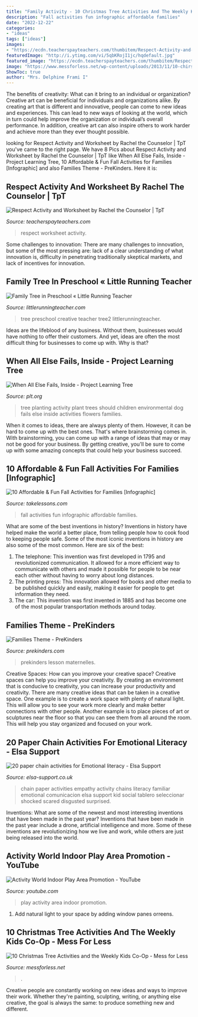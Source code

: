 ```yaml
---
title: "Family Activity - 10 Christmas Tree Activities And The Weekly Kids Co-op"
description: "Fall activities fun infographic affordable families"
date: "2022-12-22"
categories:
- "ideas"
tags: ["ideas"]
images:
- "https://ecdn.teacherspayteachers.com/thumbitem/Respect-Activity-and-Worksheet-2971691-1500875485/original-2971691-4.jpg"
featuredImage: "http://i.ytimg.com/vi/5qbKRojI1jc/hqdefault.jpg"
featured_image: "https://ecdn.teacherspayteachers.com/thumbitem/Respect-Activity-and-Worksheet-2971691-1500875485/original-2971691-4.jpg"
image: "https://www.messforless.net/wp-content/uploads/2013/11/10-chirstmas-tree-activities1.jpg"
ShowToc: true
author: "Mrs. Delphine Frami I"
---
```



The benefits of creativity: What can it bring to an individual or organization?
Creative art can be beneficial for individuals and organizations alike. By creating art that is different and innovative, people can come to new ideas and experiences. This can lead to new ways of looking at the world, which in turn could help improve the organization or individual’s overall performance. In addition, creative art can also inspire others to work harder and achieve more than they ever thought possible.

	

		
looking for Respect Activity and Worksheet by Rachel the Counselor | TpT you've came to the right page. We have 8 Pics about Respect Activity and Worksheet by Rachel the Counselor | TpT like When All Else Fails, Inside - Project Learning Tree, 10 Affordable &amp; Fun Fall Activities for Families [Infographic] and also Families Theme - PreKinders. Here it is:
		
    
## Respect Activity And Worksheet By Rachel The Counselor | TpT

<img loading=lazy src="https://ecdn.teacherspayteachers.com/thumbitem/Respect-Activity-and-Worksheet-2971691-1500875485/original-2971691-4.jpg" onerror="this.onerror=null;this.src='https://tse1.mm.bing.net/th?id=OIP.WtVJQ7NG6kkDFeYITtZt8QAAAA&amp;pid=15.1';" alt="Respect Activity and Worksheet by Rachel the Counselor | TpT">

_Source: teacherspayteachers.com_

>respect worksheet activity. 

	

Some challenges to innovation:
There are many challenges to innovation, but some of the most pressing are: lack of a clear understanding of what innovation is, difficulty in penetrating traditionally skeptical markets, and lack of incentives for innovation.

    
## Family Tree In Preschool « Little Running Teacher

<img loading=lazy src="http://files.littlerunningteacher.com/wp-content/uploads/2011/02/Family_Tree2.jpg" onerror="this.onerror=null;this.src='https://tse1.mm.bing.net/th?id=OIP.id28W3SV6DY_vPETGaJqfAHaJ4&amp;pid=15.1';" alt="Family Tree in Preschool « Little Running Teacher">

_Source: littlerunningteacher.com_

>tree preschool creative teacher tree2 littlerunningteacher. 

	

Ideas are the lifeblood of any business. Without them, businesses would have nothing to offer their customers. And yet, ideas are often the most difficult thing for businesses to come up with. Why is that?

    
## When All Else Fails, Inside - Project Learning Tree

<img loading=lazy src="https://www.plt.org/wp-content/uploads/2018/12/family-planting-tree.jpg" onerror="this.onerror=null;this.src='https://tse2.mm.bing.net/th?id=OIP.4YXGxLfpRil8BejROZexOwHaGL&amp;pid=15.1';" alt="When All Else Fails, Inside - Project Learning Tree">

_Source: plt.org_

>tree planting activity plant trees should children environmental dog fails else inside activities flowers families. 

	

When it comes to ideas, there are always plenty of them. However, it can be hard to come up with the best ones. That's where brainstorming comes in. With brainstorming, you can come up with a range of ideas that may or may not be good for your business. By getting creative, you'll be sure to come up with some amazing concepts that could help your business succeed.

    
## 10 Affordable &amp; Fun Fall Activities For Families [Infographic]

<img loading=lazy src="https://takelessons.com/blog/wp-content/uploads/2017/10/10-Affordable-Fun-Fall-Activities-01.jpg" onerror="this.onerror=null;this.src='https://tse4.mm.bing.net/th?id=OIP.jSEtLCrzYBXTv9eGeRf5wAHaQ7&amp;pid=15.1';" alt="10 Affordable &amp; Fun Fall Activities for Families [Infographic]">

_Source: takelessons.com_

>fall activities fun infographic affordable families. 

	

What are some of the best inventions in history?
Inventions in history have helped make the world a better place, from telling people how to cook food to keeping people safe. Some of the most iconic inventions in history are also some of the most common. Here are six of the best: 
1. The telephone: This invention was first developed in 1795 and revolutionized communication. It allowed for a more efficient way to communicate with others and made it possible for people to be near each other without having to worry about long distances. 
2. The printing press: This innovation allowed for books and other media to be published quickly and easily, making it easier for people to get information they need. 
3. The car: This invention was first invented in 1885 and has become one of the most popular transportation methods around today.

    
## Families Theme - PreKinders

<img loading=lazy src="https://www.prekinders.com/wp-content/uploads/2010/01/families-theme-activities-kids-preschool.png" onerror="this.onerror=null;this.src='https://tse1.mm.bing.net/th?id=OIP.wBWVpqOaXychS7p2GDj2swAAAA&amp;pid=15.1';" alt="Families Theme - PreKinders">

_Source: prekinders.com_

>prekinders lesson maternelles. 

	

Creative Spaces: How can you improve your creative space?
Creative spaces can help you improve your creativity. By creating an environment that is conducive to creativity, you can increase your productivity and creativity. There are many creative ideas that can be taken in a creative space. One example is to create a work space with plenty of natural light. This will allow you to see your work more clearly and make better connections with other people. Another example is to place pieces of art or sculptures near the floor so that you can see them from all around the room. This will help you stay organized and focused on your work.

    
## 20 Paper Chain Activities For Emotional Literacy - Elsa Support

<img loading=lazy src="http://www.elsa-support.co.uk/wp-content/uploads/chain-chain-chain-005.jpg" onerror="this.onerror=null;this.src='https://tse1.mm.bing.net/th?id=OIP.DlYK9PV9Q8D0ksnzaBiK6AHaFj&amp;pid=15.1';" alt="20 paper chain activities for Emotional literacy - Elsa Support">

_Source: elsa-support.co.uk_

>chain paper activities empathy activity chains literacy familiar emotional comunicacion elsa support kid social tablero seleccionar shocked scared disgusted surprised. 

	

Inventions: What are some of the newest and most interesting inventions that have been made in the past year?
Inventions that have been made in the past year include a drone, artificial intelligence and more. Some of these inventions are revolutionizing how we live and work, while others are just being released into the world.

    
## Activity World Indoor Play Area Promotion - YouTube

<img loading=lazy src="http://i.ytimg.com/vi/5qbKRojI1jc/hqdefault.jpg" onerror="this.onerror=null;this.src='https://tse2.mm.bing.net/th?id=OIP.RcqKJ7Ojo3iBLh1DbU5JrgHaFj&amp;pid=15.1';" alt="Activity World Indoor Play Area Promotion - YouTube">

_Source: youtube.com_

>play activity area indoor promotion. 

	

1. Add natural light to your space by adding window panes orreens.

    
## 10 Christmas Tree Activities And The Weekly Kids Co-Op - Mess For Less

<img loading=lazy src="https://www.messforless.net/wp-content/uploads/2013/11/10-chirstmas-tree-activities1.jpg" onerror="this.onerror=null;this.src='https://tse2.mm.bing.net/th?id=OIP.FIlc3akReQBGNxnj-SZruwHaNa&amp;pid=15.1';" alt="10 Christmas Tree Activities and the Weekly Kids Co-Op - Mess for Less">

_Source: messforless.net_

>. 

	

Creative people are constantly working on new ideas and ways to improve their work. Whether they're painting, sculpting, writing, or anything else creative, the goal is always the same: to produce something new and different.

